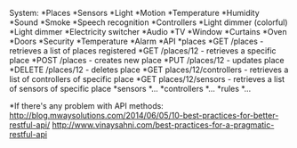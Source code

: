 System:
	*Places
	*Sensors
		*Light
		*Motion
		*Temperature
		*Humidity
		*Sound
		*Smoke
		*Speech recognition
	*Controllers
		*Light dimmer (colorful)
		*Light dimmer
		*Electricity switcher
		*Audio
		*TV
		*Window
		*Curtains
		*Oven
		*Doors
		*Security
		*Temperature
		*Alarm
	*API
		*places
			*GET /places - retrieves a list of places registered
			*GET /places/12 - retrieves a specific place
			*POST /places - creates new place
			*PUT /places/12 - updates place
			*DELETE /places/12 - deletes place
			*GET places/12/controllers - retrieves a list of controllers of specific place
			*GET places/12/sensors - retrieves a list of sensors of specific place
		*sensors
			*...
		*controllers
			*...
		*rules
			*...

*If there's any problem with API methods:
	http://blog.mwaysolutions.com/2014/06/05/10-best-practices-for-better-restful-api/
	http://www.vinaysahni.com/best-practices-for-a-pragmatic-restful-api

